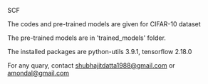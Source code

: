 SCF

The codes and pre-trained models are given for CIFAR-10 dataset

The pre-trained models are in 'trained_models' folder.

The installed packages are python-utils 3.9.1, tensorflow 2.18.0

For any quary, contact shubhajitdatta1988@gmail.com or amondal@gmail.com
